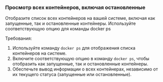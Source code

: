 
### Просмотр всех контейнеров, включая остановленные

Отобразите список всех контейнеров на вашей системе, включая как запущенные, так и остановленные контейнеры. Используйте соответствующую опцию для команды docker ps

Требования:
1. Используйте команду `docker ps` для отображения списка контейнеров на системе.
2. Включите соответствующую опцию в команду `docker ps`, чтобы отобразить как запущенные, так и остановленные контейнеры.
3. Обеспечьте вывод информации о всех контейнерах, независимо от их текущего статуса (запущенные или остановленные).